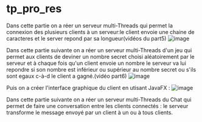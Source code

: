 # tp_pro_res

Dans cette partie on a réer un serveur multi-Threads qui permet la connexion des plusieurs clients à un serveur:le client envoie une chaine de caracteres et le server repond par sa longueur(vidéos du part5) 
![image](https://user-images.githubusercontent.com/84719124/159897854-03896f2d-050b-4641-a818-a188f6bbf4b7.png)

Dans cette partie suivante on a réer un serveur multi-Threads d'un jeu qui permet aux clients de deviner un nombre secret choisi aléatoirement par le serveur et à chaque fois qu'un client envoie un nombre le serveur va lui repondre si son nombre est inférieur ou supérieur au nombre secret ou s'ils sont egaux c-à-d le client a gagné.(vidéo part6)
![image](https://user-images.githubusercontent.com/84719124/159900162-fa767bba-1d67-4303-85fc-10ebaa02fdda.png)


Puis on a créer l'interface graphique du client en utisant JavaFX :
![image](https://user-images.githubusercontent.com/84719124/159901349-3d0ef05c-3b5f-41db-975f-b4a6894f805a.png)



Dans cette partie suivante on a réer un serveur multi-Threads du Chat qui permet de faire une conversation entre les clients connectés : le serveur transforme le message envoyé par un client à un ou à tous clients.
